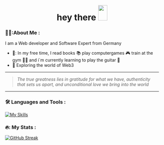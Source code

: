 <div id="header" align="center">
<h1>hey there <img src="https://media.giphy.com/media/hvRJCLFzcasrR4ia7z/giphy.gif" width="30px" height="50px"/></h1>
</div>

### 👨‍💻:About Me :
I am a Web developer and Software Expert from Germany

- 🌴: In my free time, I read books 📚 play computergames 🎮 train at the gym 🏋️‍♂️ and i´m currently learning to play the guitar 🎸
- 🔐 Exploring the world of Web3 
---
> _The true greatness lies in gratitude for what we have, authenticity that sets us apart, and unconditional love we bring into the world_

---

### :hammer_and_wrench: Languages and Tools :
[![My Skills](https://skillicons.dev/icons?i=js,cs,html,css,react,ts,nextjs,nodejs,git,github,vscode,grafana,planetscale,prisma&perline=7)](https://skillicons.dev)

### 🔥: My Stats :
[![GitHub Streak](https://streak-stats.demolab.com?user=SarmadAD&theme=dark&hide_border=true&date_format=M%20j%5B%2C%20Y%5D)](https://git.io/streak-stats)

<!--[![Top Langs](https://github-readme-stats.vercel.app/api/top-langs/?username=SarmadAD&layout=compact&theme=vision-friendly-dark)](https://github.com/anuraghazra/github-readme-stats)-->

